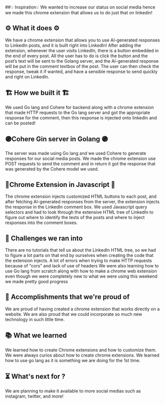 ##💡 Inspiration💡
We wanted to increase our status on social media hence we made this chrome extension that allows us to do just that on linkedin!

## ⚙️ What it does ⚙️
We have a chrome extension that allows you to use AI-generated responses to LinkedIn posts, and it is built right into LinkedIn! After adding the extension, whenever the user visits LinkedIn, there is a button embedded in the end of every post. All the user has to do is click the button and the post’s text will be sent to the Golang server, and the AI-generated response will be put in the comment textbox of the post. The user can then check the response, tweak it if wanted, and have a sensible response to send quickly and right on LinkedIn. 

## 🏗️ How we built it 🏗️
We used Go lang and Cohere for backend along with a chrome extension that made HTTP requests to the Go lang server and got the appropriate response for the comment, then this response is injected onto linkedin and can be posted!

## 🟣Cohere Gin server in Golang 🟣
The server was made using Go lang and we used Cohere to generate responses for our social media posts. We made the chrome extension use POST requests to send the comment and in return it got the response that was generated by the Cohere model we used. 

## 🔴Chrome Extension in Javascript 🔴
The chrome extension injects customized HTML buttons to each post, and after fetching AI-generated responses from the server, the extension injects the response in the LinkedIn comment box. We used Javascript query selectors and had to look through the extensive HTML tree of LinkedIn to figure out where to identify the texts of the posts and where to inject responses into the comment boxes. 

## 🚩 Challenges we ran into
There are no tutorials that tell us about the LinkedIn HTML tree, so we had to figure a lot parts on that end by ourselves when creating the code that the extension injects.
A lot of errors when trying to make HTTP requests because of "cors" and lack of use of headers
We were also learning how to use Go lang from scratch along with how to make a chrome web extension even though we were completely new to what we were using this weekend we made pretty good progress

## 🥇 Accomplishments that we're proud of
We are proud of having created a chrome extension that works directly on a website. We are also proud that we could incorporate so much new technology in such little time.

## 📚 What we learned
We learned how to create Chrome extensions and how to customize them. We were always curios about how to create chrome extensions. We learned how to use go lang as it is something we are doing for the 1st time.

## ⏳ What's next for ?
We are planning to make it available to more social medias such as instagram, twitter, and more!